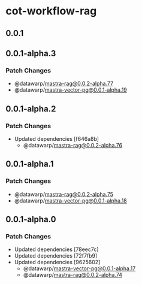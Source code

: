 # cot-workflow-rag

## 0.0.1

## 0.0.1-alpha.3

### Patch Changes

- @datawarp/mastra-rag@0.0.2-alpha.77
- @datawarp/mastra-vector-pg@0.0.1-alpha.19

## 0.0.1-alpha.2

### Patch Changes

- Updated dependencies [f646a8b]
  - @datawarp/mastra-rag@0.0.2-alpha.76

## 0.0.1-alpha.1

### Patch Changes

- @datawarp/mastra-rag@0.0.2-alpha.75
- @datawarp/mastra-vector-pg@0.0.1-alpha.18

## 0.0.1-alpha.0

### Patch Changes

- Updated dependencies [78eec7c]
- Updated dependencies [72f7fb9]
- Updated dependencies [9625602]
  - @datawarp/mastra-vector-pg@0.0.1-alpha.17
  - @datawarp/mastra-rag@0.0.2-alpha.74
